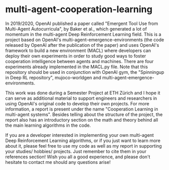 # multi-agent-cooperation-learning
In 2019/2020, OpenAI published a paper called "Emergent Tool Use from Multi-Agent Autocurricula", by Baker et al., which generated a lot of momentum in the multi-agent Deep Reinforcement Learning field. This is a project based on OpenAI's multi-agent-emergence-environments (the code released by OpenAI after the publication of the paper) and uses OpenAI's framework to build a new environment (MACL) where developers can deploy their own experiments in order to study good ways to foster cooperation intelligence between agents and machines. There are four experiments already implemented in the MACL.py file. Note that this repository should be used in conjunction with OpenAI gym, the "Spinningup in Deep RL repository", mujoco-worldgen and multi-agent-emergence-environments.

This work was done during a Semester Project at ETH Zürich and I hope it can serve as additional material to support engineers and researchers in using OpenAI's original code to develop their own projects. For more information, a report is present under the name "Cooperation Learning in multi-agent systems". Besides telling about the structure of the project, the report also has an introductory section on the math and theory behind all the main learning algorithms in the code.

If you are a developer interested in implementing your own multi-agent Deep Reinforcement Learning algorithms, or if you just want to learn more about it, please feel free to use my code as well as my report in supporting your studies/ hobbies/ projects. Just remember to cite them in your references section! Wish you all a good experience, and please don't hesitate to contact me should any questions arise!
